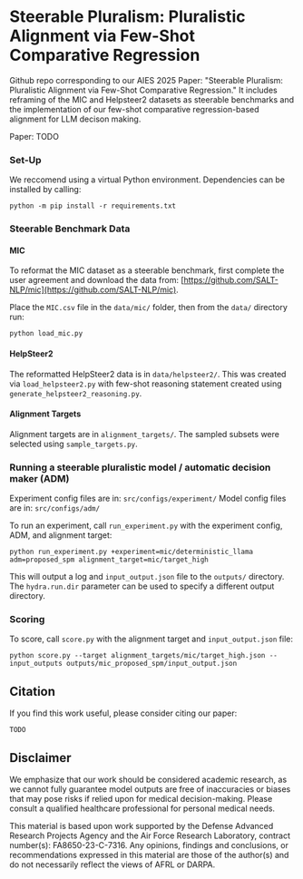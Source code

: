 # Steerable Pluralism: Pluralistic Alignment via Few-Shot Comparative Regression
Github repo corresponding to our AIES 2025 Paper: "Steerable Pluralism: Pluralistic Alignment via Few-Shot Comparative Regression."
It includes reframing of the MIC and Helpsteer2 datasets as steerable benchmarks and the implementation of our few-shot comparative regression-based alignment for LLM decison making.

Paper: TODO

### Set-Up
We reccomend using a virtual Python environment. Dependencies can be installed by calling:
```
python -m pip install -r requirements.txt
```

### Steerable Benchmark Data

#### MIC
To reformat the MIC dataset as a steerable benchmark, first complete the user agreement and download the data from: [https://github.com/SALT-NLP/mic](https://github.com/SALT-NLP/mic).

Place the `MIC.csv` file in the `data/mic/` folder, then from the `data/` directory run:
```
python load_mic.py
```
#### HelpSteer2
The reformatted HelpSteer2 data is in `data/helpsteer2/`. This was created via `load_helpsteer2.py` with few-shot reasoning statement created using `generate_helpsteer2_reasoning.py`.

#### Alignment Targets
Alignment targets are in `alignment_targets/`. The sampled subsets were selected using `sample_targets.py`.

### Running a steerable pluralistic model / automatic decision maker (ADM)
Experiment config files are in: `src/configs/experiment/`
Model config files are in: `src/configs/adm/`

To run an experiment, call `run_experiment.py` with the experiment config, ADM, and alignment target:
```
python run_experiment.py +experiment=mic/deterministic_llama adm=proposed_spm alignment_target=mic/target_high
```
This will output a log and `input_output.json` file to the `outputs/` directory. The `hydra.run.dir` parameter can be used to specify a different output directory.

### Scoring
To score, call `score.py` with the alignment target and `input_output.json` file:
```
python score.py --target alignment_targets/mic/target_high.json --input_outputs outputs/mic_proposed_spm/input_output.json
```
## Citation
If you find this work useful, please consider citing our paper:
```
TODO
```
## Disclaimer
We emphasize that our work should be considered academic research, as we cannot fully guarantee model outputs are free of inaccuracies or biases that may pose risks if relied upon for medical decision-making. Please consult a qualified healthcare professional for personal medical needs.

This material is based upon work supported by the Defense Advanced Research Projects Agency and the Air Force Research Laboratory, contract number(s): FA8650-23-C-7316. Any opinions, findings and conclusions, or recommendations expressed in this material are those of the author(s) and do not necessarily reflect the views of AFRL or DARPA.